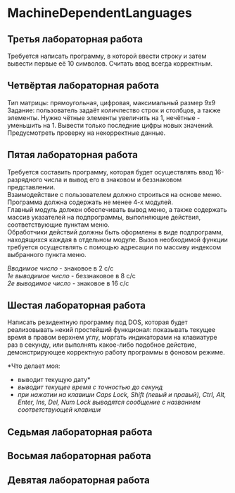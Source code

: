 # MachineDependentLanguages

## Третья лабораторная работа
Требуется написать программу, в которой ввести строку и затем вывести первые её 10 символов. Считать ввод всегда корректным.

## Четвёртая лабораторная работа
Тип матрицы: прямоугольная, цифровая, максимальный размер 9х9  
Задание: пользователь задаёт количпество строк и столбцов, а также элементы. Нужно чётные элементы увеличить на 1, нечётные - уменьшить на 1.  Вывести только последние цифры новых значений.  
Предусмотреть проверку на некорректные данные.

## Пятая лабораторная работа
Требуется составить программу, которая будет осуществлять ввод 16-разрядного числа и вывод его в знаковом и беззнаковом представлении.  
Взаимодействие с пользователем должно строиться на основе меню. Программа должна содержать не менее 4-х модулей.  
Главный модуль должен обеспечивать вывод меню, а также содержать массив указателей на подпрограммы, выполняющие действия, соответствующие пунктам меню.  
Обработчики действий должны быть оформлены в виде подпрограмм, находящихся каждая в отдельном модуле. Вызов необходимой функции требуется осуществлять с помощью адресации по массиву индексом выбранного пункта меню.

*Вводимое число* - знаковое в 2 с/с  
*1е выводимое число* - беззнаковое в 8 с/с  
*2е выводимое число* - знаковое в 16 с/с

## Шестая лабораторная работа
Написать резидентную программу под DOS, которая будет реализовывать некий простейший функционал: показывать текущее время в правом верхнем углу, моргать индикаторами на клавиатуре раз в секунду, или выполнять какое-либо подобное действие, демонстрирующее корректную работу программы в фоновом режиме.

*Что делает моя:
- выводит текущую дату*  
- *выводит текущее время с точностью до секунд*  
- *при нажатии на клавиши Caps Lock, Shift (левый и правый), Ctrl, Alt, Enter, Ins, Del, Num Lock выводятся сообщение с названием соответствующей клавиши*

## Седьмая лабораторная работа


## Восьмая лабораторная работа


## Девятая лабораторная работа

